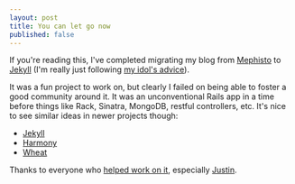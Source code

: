 ```yaml
--- 
layout: post
title: You can let go now
published: false
---
```


If you're reading this, I've completed migrating my blog from [Mephisto](http://github.com/technoweenie/mephisto)
to [Jekyll](http://github.com/mojombo/jekyll)  (I'm really just following [my idol's advice](http://www.binarylogic.com/2009/04/19/ruby-tips-from-me-your-idol/)).  

It was a fun project to work on, but clearly I failed on being able to foster a good community around it.  It was an unconventional Rails app in a time before things like Rack, Sinatra, MongoDB, restful controllers, etc.  It's nice to see similar ideas in newer projects though:

* [Jekyll](http://github.com/mojombo/jekyll)
* [Harmony](http://get.harmonyapp.com/)
* [Wheat](http://github.com/creationix/wheat)

Thanks to everyone who [helped work on it](http://github.com/technoweenie/mephisto/contributors), especially [Justin](http://alternateidea.com/).